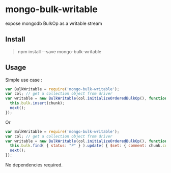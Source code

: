 # mongo-bulk-writable
expose mongodb BulkOp as a writable stream

## Install 

> npm install --save mongo-bulk-writable

## Usage 

Simple use case :

```js
var BulkWritable = require('mongo-bulk-writable');
var col; // get a collection object from driver
var writable = new BulkWritable(col.initializeOrderedBulkOp(), function write(chunk, next) {
  this.bulk.insert(chunk);
  next();
});

```
Or

```js
var BulkWritable = require('mongo-bulk-writable');
var col; // get a collection object from driver
var writable = new BulkWritable(col.initializeOrderedBulkOp(), function write(chunk, next) {
  this.bulk.find( { status: "P" } ).update( { $set: { comment: chunk.comment} } );
  next();
});

```

No dependencies required.
